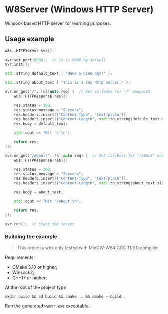 # W8Server (Windows HTTP Server)

Winsock based HTTP server for learning purposes.

## Usage example

```c++
w8s::HTTPServer svr{};
    
svr.set_port(8080);  // It is 8080 by default
svr.init();

std::string default_text { "Have a nice day!" };

std::string about_text { "This is a toy http server." };

svr.on_get("/", [&](auto req) {  // Set callback for "/" endpoint
    w8s::HTTPResponse res{};

    res.status = 200;
    res.status_message = "Success";
    res.headers.insert({"Content-Type", "text/plain"});
    res.headers.insert({"Content-Length", std::to_string(default_text.size())});
    res.body = default_text;

    std::cout << "Hit '/'\n";

    return res;
});

svr.on_get("/about/", [&](auto req) {  // Set callback for "/about" endpoint
    w8s::HTTPResponse res{};

    res.status = 200;
    res.status_message = "Success";
    res.headers.insert({"Content-Type", "text/plain"});
    res.headers.insert({"Content-Length", std::to_string(about_text.size())});

    res.body = about_text;

    std::cout << "Hit '/about'\n";

    return res;
});

svr.run();  // Start the server
```

### Building the example

>This process was only tested with MinGW-W64 GCC 11.3.0 compiler

Requirements:

- CMake 3.10 or higher;
- Winsock2;
- C++17 or higher;

At the root of the project type

    mkdir build && cd build && cmake .. && cmake --build .

Run the generated `w8svr.exe` executable.